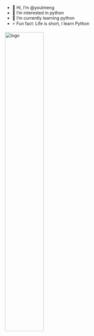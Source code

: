 - 👋 Hi, I’m @youlmeng
- 👀 I’m interested in python
- 🌱 I’m currently learning python
- ⚡ Fun fact: Life is short, I learn Python

<img src="https://github-readme-stats.vercel.app/api?username=youlmeng&show_icons=false&theme=Default" alt="logo" align="center" width="50%" />
